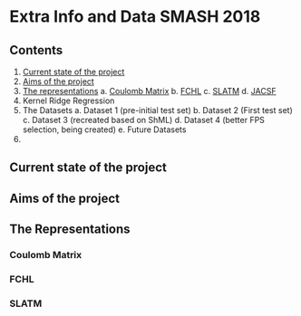 # Extra Info and Data SMASH 2018

## Contents
 1. [Current state of the project](#current-state-of-the-project)
 2. [Aims of the project](#aims-of-the-project) 
 3. [The representations](#the-representations)
	 a. [Coulomb Matrix](#coulomb-matrix)
	 b. [FCHL](#fchl)
	 c. [SLATM](#slatm) 
	 d. [JACSF](#jacsf)
 5. Kernel Ridge Regression
 6. The Datasets
	 a. Dataset 1 (pre-initial test set)
	 b. Dataset 2 (First test set)
	 c. Dataset 3 (recreated based on ShML)
	 d. Dataset 4 (better FPS selection, being created)
	 e. Future Datasets
 8. 

## Current state of the project

## Aims of the project

## The Representations

### Coulomb Matrix

### FCHL

### SLATM
<!--stackedit_data:
eyJoaXN0b3J5IjpbNTc4MDQ3NTA2LC0xNDA2MzM3MTI5LC00Mz
kyNzAwMzAsLTE3MDc5MDgyNTUsLTEwODY5MDIxNDNdfQ==
-->